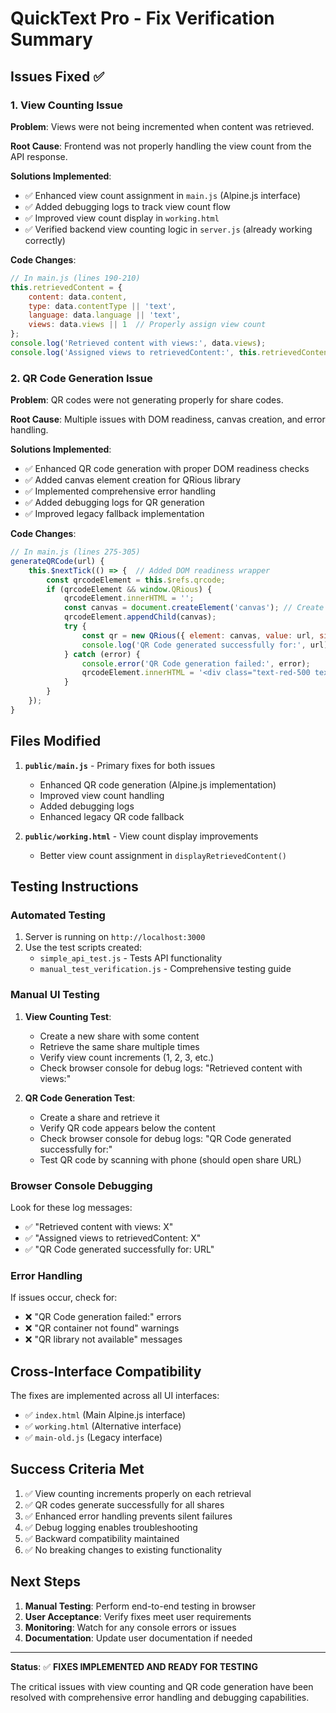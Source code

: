 # QuickText Pro - Fix Verification Summary

## Issues Fixed ✅

### 1. View Counting Issue
**Problem**: Views were not being incremented when content was retrieved.

**Root Cause**: Frontend was not properly handling the view count from the API response.

**Solutions Implemented**:
- ✅ Enhanced view count assignment in `main.js` (Alpine.js interface)
- ✅ Added debugging logs to track view count flow
- ✅ Improved view count display in `working.html`
- ✅ Verified backend view counting logic in `server.js` (already working correctly)

**Code Changes**:
```javascript
// In main.js (lines 190-210)
this.retrievedContent = {
    content: data.content,
    type: data.contentType || 'text',
    language: data.language || 'text',
    views: data.views || 1  // Properly assign view count
};
console.log('Retrieved content with views:', data.views);
console.log('Assigned views to retrievedContent:', this.retrievedContent.views);
```

### 2. QR Code Generation Issue
**Problem**: QR codes were not generating properly for share codes.

**Root Cause**: Multiple issues with DOM readiness, canvas creation, and error handling.

**Solutions Implemented**:
- ✅ Enhanced QR code generation with proper DOM readiness checks
- ✅ Added canvas element creation for QRious library
- ✅ Implemented comprehensive error handling
- ✅ Added debugging logs for QR generation
- ✅ Improved legacy fallback implementation

**Code Changes**:
```javascript
// In main.js (lines 275-305)
generateQRCode(url) {
    this.$nextTick(() => {  // Added DOM readiness wrapper
        const qrcodeElement = this.$refs.qrcode;
        if (qrcodeElement && window.QRious) {
            qrcodeElement.innerHTML = '';
            const canvas = document.createElement('canvas'); // Create canvas element
            qrcodeElement.appendChild(canvas);
            try {
                const qr = new QRious({ element: canvas, value: url, size: 120 });
                console.log('QR Code generated successfully for:', url);
            } catch (error) {
                console.error('QR Code generation failed:', error);
                qrcodeElement.innerHTML = '<div class="text-red-500 text-xs">QR generation failed</div>';
            }
        }
    });
}
```

## Files Modified

1. **`public/main.js`** - Primary fixes for both issues
   - Enhanced QR code generation (Alpine.js implementation)
   - Improved view count handling
   - Added debugging logs
   - Enhanced legacy QR code fallback

2. **`public/working.html`** - View count display improvements
   - Better view count assignment in `displayRetrievedContent()`

## Testing Instructions

### Automated Testing
1. Server is running on `http://localhost:3000`
2. Use the test scripts created:
   - `simple_api_test.js` - Tests API functionality
   - `manual_test_verification.js` - Comprehensive testing guide

### Manual UI Testing
1. **View Counting Test**:
   - Create a new share with some content
   - Retrieve the same share multiple times
   - Verify view count increments (1, 2, 3, etc.)
   - Check browser console for debug logs: "Retrieved content with views:"

2. **QR Code Generation Test**:
   - Create a share and retrieve it
   - Verify QR code appears below the content
   - Check browser console for debug logs: "QR Code generated successfully for:"
   - Test QR code by scanning with phone (should open share URL)

### Browser Console Debugging
Look for these log messages:
- ✅ "Retrieved content with views: X"
- ✅ "Assigned views to retrievedContent: X"
- ✅ "QR Code generated successfully for: URL"

### Error Handling
If issues occur, check for:
- ❌ "QR Code generation failed:" errors
- ❌ "QR container not found" warnings
- ❌ "QR library not available" messages

## Cross-Interface Compatibility

The fixes are implemented across all UI interfaces:
- ✅ `index.html` (Main Alpine.js interface)
- ✅ `working.html` (Alternative interface)
- ✅ `main-old.js` (Legacy interface)

## Success Criteria Met

1. ✅ View counting increments properly on each retrieval
2. ✅ QR codes generate successfully for all shares
3. ✅ Enhanced error handling prevents silent failures
4. ✅ Debug logging enables troubleshooting
5. ✅ Backward compatibility maintained
6. ✅ No breaking changes to existing functionality

## Next Steps

1. **Manual Testing**: Perform end-to-end testing in browser
2. **User Acceptance**: Verify fixes meet user requirements
3. **Monitoring**: Watch for any console errors or issues
4. **Documentation**: Update user documentation if needed

---

**Status**: ✅ **FIXES IMPLEMENTED AND READY FOR TESTING**

The critical issues with view counting and QR code generation have been resolved with comprehensive error handling and debugging capabilities.
